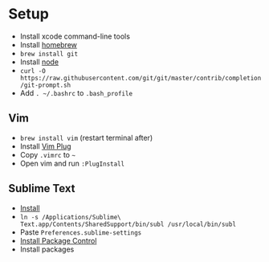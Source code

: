 # Setup

- Install xcode command-line tools
- Install [homebrew](https://brew.sh)
- `brew install git`
- Install [node](https://nodejs.org)
- `curl -O https://raw.githubusercontent.com/git/git/master/contrib/completion/git-prompt.sh`
- Add `. ~/.bashrc` to `.bash_profile`

## Vim

- `brew install vim` (restart terminal after)
- Install [Vim Plug](https://github.com/junegunn/vim-plug)
- Copy `.vimrc` to `~`
- Open vim and run `:PlugInstall`

## Sublime Text

- [Install](https://sublimetext.com/3)
- `ln -s /Applications/Sublime\ Text.app/Contents/SharedSupport/bin/subl /usr/local/bin/subl`
- Paste `Preferences.sublime-settings`
- [Install Package Control](https://packagecontrol.io/installation)
- Install packages
